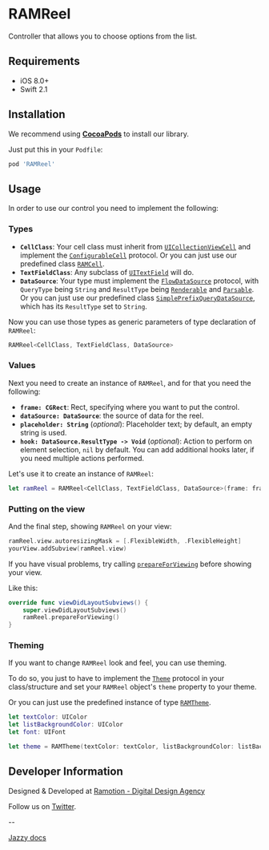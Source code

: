 # RAMReel

Controller that allows you to choose options from the list.

## Requirements

- iOS 8.0+
- Swift 2.1

## Installation

We recommend using **[CocoaPods](https://cocoapods.org/)** to install our library.

Just put this in your `Podfile`:

~~~ruby
pod 'RAMReel'
~~~

## Usage

In order to use our control you need to implement the following:

### Types
- **`CellClass`**: Your cell class must inherit from [`UICollectionViewCell`](https://developer.apple.com/library/ios/documentation/UIKit/Reference/UICollectionViewCell_class/) and implement the [`ConfigurableCell`](https://rawgit.com/Ramotion/reel-search/master/docs/Protocols/ConfigurableCell.html) protocol. Or you can just use our predefined class [`RAMCell`](https://rawgit.com/Ramotion/reel-search/master/docs/Classes/RAMCell.html).
- **`TextFieldClass`**: Any subclass of [`UITextField`](https://developer.apple.com/library/ios/documentation/UIKit/Reference/UITextField_Class/) will do.
- **`DataSource`**: Your type must implement the [`FlowDataSource`](https://rawgit.com/Ramotion/reel-search/master/docs/Protocols/FlowDataSource.html) protocol, with `QueryType` being `String` and `ResultType` being [`Renderable`](https://rawgit.com/Ramotion/reel-search/master/docs/Protocols/Renderable.html) and [`Parsable`](https://rawgit.com/Ramotion/reel-search/master/docs/Protocols/Parsable.html). Or you can just use our predefined class [`SimplePrefixQueryDataSource`](https://rawgit.com/Ramotion/reel-search/master/docs/Structs/SimplePrefixQueryDataSource.html), which has its `ResultType` set to `String`.

Now you can use those types as generic parameters of type declaration of `RAMReel`:

~~~swift
RAMReel<CellClass, TextFieldClass, DataSource>
~~~

### Values
Next you need to create an instance of `RAMReel`, and for that you need the following:

- **`frame: CGRect`**: Rect, specifying where you want to put the control.
- **`dataSource: DataSource`**: the source of data for the reel.
- **`placeholder: String`** (*optional*): Placeholder text; by default, an empty string is used.
- **`hook: DataSource.ResultType -> Void`** (*optional*): Action to perform on element selection, `nil` by default. You can add additional hooks later, if you need multiple actions performed.

Let's use it to create an instance of `RAMReel`:

~~~swift
let ramReel = RAMReel<CellClass, TextFieldClass, DataSource>(frame: frame, dataSource: dataSource, placeholder: placeholder, hook: hook)
~~~

### Putting on the view

And the final step, showing `RAMReel` on your view:

~~~swift
ramReel.view.autoresizingMask = [.FlexibleWidth, .FlexibleHeight]
yourView.addSubview(ramReel.view)
~~~

If you have visual problems, try calling  [`prepareForViewing`](https://rawgit.com/Ramotion/reel-search/master/docs/Classes/RAMReel.html#/s:FC7RAMReel7RAMReel17prepareForViewingu1_Rdq_CSo20UICollectionViewCellq_S_16ConfigurableCelldq0_CSo11UITextFieldq1_S_14FlowDataSourceqq_S2_8DataTypeS_8Parsableqq_S2_8DataTypeS_10Renderablezqq_S2_8DataTypeqq1_S4_10ResultTypezqq1_S4_9QueryTypeSS_FGS0_q_q0_q1__FT_T_) before showing your view.

Like this:

~~~swift
override func viewDidLayoutSubviews() {
	super.viewDidLayoutSubviews()
	ramReel.prepareForViewing()
}
~~~

### Theming

If you want to change `RAMReel` look and feel, you can use theming.

To do so, you just to have to implement the [`Theme`](https://rawgit.com/Ramotion/reel-search/master/docs/Protocols/Theme.html) protocol in your class/structure and set your `RAMReel` object's `theme` property to your theme.

Or you can just use the predefined instance of type [`RAMTheme`](https://rawgit.com/Ramotion/reel-search/master/docs/Structs/RAMTheme.html).

~~~swift
let textColor: UIColor
let listBackgroundColor: UIColor
let font: UIFont

let theme = RAMTheme(textColor: textColor, listBackgroundColor: listBackgroundColor, font: font)
~~~

## Developer Information

Designed & Developed at [Ramotion - Digital Design Agency](http://ramotion.com)

Follow us on [Twitter](http://twitter.com/ramotion).

--

[Jazzy docs](https://rawgit.com/Ramotion/reel-search/master/docs/index.html)
